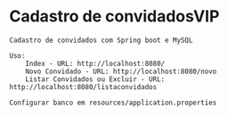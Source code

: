 # Cadastro de convidadosVIP
    Cadastro de convidados com Spring boot e MySQL
    
    Uso:
        Index - URL: http://localhost:8080/
        Novo Convidado - URL: http://localhost:8080/novo
        Listar Convidados ou Excluir - URL: http://localhost:8080/listaconvidados
    
    Configurar banco em resources/application.properties
